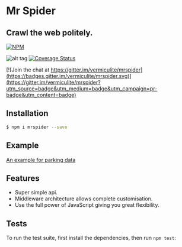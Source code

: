 
# Mr Spider
## Crawl the web politely.
[![NPM](https://nodei.co/npm/mrspider.png?downloads=true&downloadRank=true)](https://nodei.co/npm/mrspider/)

![alt tag](https://travis-ci.org/vermiculite/mrspider.svg?branch=master)
[![Coverage Status](https://coveralls.io/repos/vermiculite/mrspider/badge.svg?branch=master&service=github)](https://coveralls.io/github/vermiculite/mrspider?branch=master)

[![Join the chat at https://gitter.im/vermiculite/mrspider](https://badges.gitter.im/vermiculite/mrspider.svg)](https://gitter.im/vermiculite/mrspider?utm_source=badge&utm_medium=badge&utm_campaign=pr-badge&utm_content=badge)


## Installation

```bash
$ npm i mrspider --save
```

## Example
[An example for parking data](https://github.com/vermiculite/mrspider-parking-example)

## Features

  * Super simple api.
  * Middleware architecture allows complete customisation.
  * Use the full power of JavaScript giving you great flexibility.

## Tests

To run the test suite, first install the dependencies, then run `npm test`:

